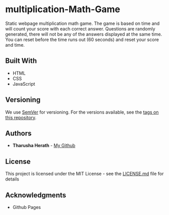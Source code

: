 # multiplication-Math-Game
Static webpage multiplication math game. The game is based on time and will count your score with each correct answer. 
Questions are randomly generated, there will not be any of the answers displayed at the same time.
You can reset before the time runs out (60 seconds) and reset your score and time.

## Built With

* HTML
* CSS
* JavaScript

## Versioning

We use [SemVer](http://semver.org/) for versioning. For the versions available, see the [tags on this repository](https://github.com/your/project/tags). 

## Authors

* **Tharusha Herath** - [My Github](https://github.com/tharushaH)

## License

This project is licensed under the MIT License - see the [LICENSE.md](LICENSE.md) file for details

## Acknowledgments

* Github Pages

